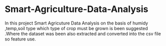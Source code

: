 # Smart-Agriculture-Data-Analysis
In this project Smart Agricuture Data Analysis on the basis of humidy ,temp,soil type which type of crop must be grown is been suggested .Where the dataset was been also extracted and converted into the csv file so feature use.
